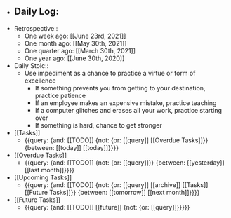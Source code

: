 - Daily Log:
    - 
- Retrospective::
    - One week ago: [[June 23rd, 2021]]
    - One month ago: [[May 30th, 2021]]
    - One quarter ago: [[March 30th, 2021]]
    - One year ago: [[June 30th, 2020]]
- Daily Stoic::
    - Use impediment as a chance to practice a virtue or form of excellence
        - If something prevents you from getting to your destination, practice patience
        - If an employee makes an expensive mistake, practice teaching
        - If a computer glitches and erases all your work, practice starting over
        - If something is hard, chance to get stronger
- [[Tasks]]
    - {{query: {and: [[TODO]] {not: {or: [[query]] [[Overdue Tasks]]}} {between: [[today]] [[today]]}}}}
- [[Overdue Tasks]]
    - {{query: {and: [[TODO]] {not: {or: [[query]]}} {between: [[yesterday]] [[last month]]}}}}
- [[Upcoming Tasks]]
    - {{query: {and: [[TODO]] {not: {or: [[query]] [[archive]] [[Tasks]] [[Future Tasks]]}} {between: [[tomorrow]] [[next month]]}}}}
- [[Future Tasks]]
    - {{query: {and: [[TODO]] [[future]] {not: {or: [[query]]}}}}}
